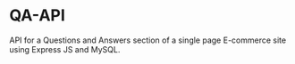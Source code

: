 # QA-API

API for a Questions and Answers section of a single page E-commerce site using Express JS and MySQL. 

